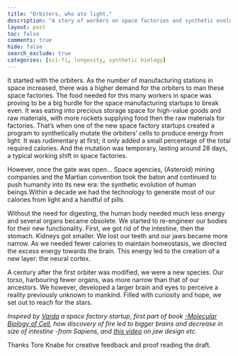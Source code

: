 ```yaml
---
title: "Orbiters, who ate light."
description: "A story of workers on space factories and synthetic evolution of humans."
layout: post
toc: false
comments: true
hide: false
search_exclude: true
categories: [sci-fi, longevity, synthetic biology]
---
```



It started with the orbiters. As the number of manufacturing stations in space increased, there was a higher demand for the orbiters to man these space factories. The food needed for this many workers in space was proving to be a big hurdle for the space manufacturing startups to break even. It was eating into precious storage space for high-value goods and raw materials, with more rockets supplying food then the raw materials for factories.  That’s when one of the new space factory startups created a program to synthetically mutate the orbiters’ cells to produce energy from light. It was rudimentary at first; it only added a small percentage of the total required calories. And the mutation was temporary, lasting around 28 days, a typical working shift in space factories.

However, once the gate was open… Space agencies, (Asteroid) mining companies and the Martian convention took the baton and continued to push humanity into its new era: the synthetic evolution of human beings.Within a decade we had the technology to generate most of our calories from light and a handful of pills.

Without the need for digesting, the human body needed much less energy and several organs became obsolete. We started to re-engineer our bodies for their new functionality. First, we got rid of the intestine, then the stomach. Kidneys got smaller. We lost our teeth and our jaws became more narrow. As we needed fewer calories to maintain homeostasis, we directed the excess energy towards the brain. This energy led to the creation of a new layer: the neural cortex.

A century after the first orbiter was modified, we were a new species. Our torso, harbouring fewer organs, was more narrow than that of our ancestors. We however, developed a larger brain and eyes to perceive a reality previously unknown to mankind. Filled with curiosity and hope, we set out to reach for the stars.


*Inspired by [Varda](varda.com) a space factory startup, first part of book [-Molecular Biology of Cell](https://www.amazon.de/Molecular-Biology-Cell-Bruce-Alberts/dp/0815344643), how discovery of fire led to bigger brains and decrease in size of intestine -from Sapiens, and [this video](https://youtu.be/PzYLSPY5yFw) on jaw design etc.*

Thanks Tore Knabe for creative feedback and proof reading the draft. 
